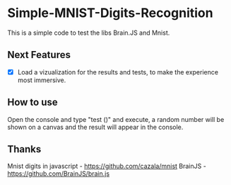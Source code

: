 # Simple-MNIST-Digits-Recognition
This is a simple code to test the libs Brain.JS and Mnist.

## Next Features

- [x] Load a vizualization for the results and tests, to make the experience most immersive.

## How to use

Open the console and type "test ()" and execute, a random number will be shown on a canvas and the result will appear in the console.

## Thanks

Mnist digits in javascript - https://github.com/cazala/mnist
BrainJS - https://github.com/BrainJS/brain.js

